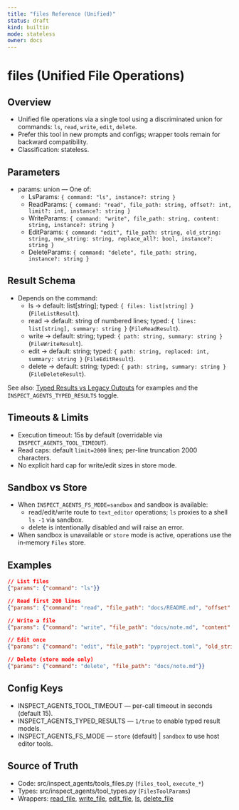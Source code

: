 ```yaml
---
title: "files Reference (Unified)"
status: draft
kind: builtin
mode: stateless
owner: docs
---
```


# files (Unified File Operations)

## Overview
- Unified file operations via a single tool using a discriminated union for commands: `ls`, `read`, `write`, `edit`, `delete`.
- Prefer this tool in new prompts and configs; wrapper tools remain for backward compatibility.
- Classification: stateless.

## Parameters
- params: union — One of:
  - LsParams: `{ command: "ls", instance?: string }`
  - ReadParams: `{ command: "read", file_path: string, offset?: int, limit?: int, instance?: string }`
  - WriteParams: `{ command: "write", file_path: string, content: string, instance?: string }`
  - EditParams: `{ command: "edit", file_path: string, old_string: string, new_string: string, replace_all?: bool, instance?: string }`
  - DeleteParams: `{ command: "delete", file_path: string, instance?: string }`

## Result Schema
- Depends on the command:
  - ls → default: list[string]; typed: `{ files: list[string] }` (`FileListResult`).
  - read → default: string of numbered lines; typed: `{ lines: list[string], summary: string }` (`FileReadResult`).
  - write → default: string; typed: `{ path: string, summary: string }` (`FileWriteResult`).
  - edit → default: string; typed: `{ path: string, replaced: int, summary: string }` (`FileEditResult`).
  - delete → default: string; typed: `{ path: string, summary: string }` (`FileDeleteResult`).

See also: [Typed Results vs Legacy Outputs](typed_results.md) for examples and the `INSPECT_AGENTS_TYPED_RESULTS` toggle.

## Timeouts & Limits
- Execution timeout: 15s by default (overridable via `INSPECT_AGENTS_TOOL_TIMEOUT`).
- Read caps: default `limit=2000` lines; per-line truncation 2000 characters.
- No explicit hard cap for write/edit sizes in store mode.

## Sandbox vs Store
- When `INSPECT_AGENTS_FS_MODE=sandbox` and sandbox is available:
  - read/edit/write route to `text_editor` operations; `ls` proxies to a shell `ls -1` via sandbox.
  - delete is intentionally disabled and will raise an error.
- When sandbox is unavailable or `store` mode is active, operations use the in‑memory `Files` store.

## Examples
```json
// List files
{"params": {"command": "ls"}}

// Read first 200 lines
{"params": {"command": "read", "file_path": "docs/README.md", "offset": 0, "limit": 200}}

// Write a file
{"params": {"command": "write", "file_path": "docs/note.md", "content": "Hello"}}

// Edit once
{"params": {"command": "edit", "file_path": "pyproject.toml", "old_string": "0.1.0", "new_string": "0.1.1"}}

// Delete (store mode only)
{"params": {"command": "delete", "file_path": "docs/note.md"}}
```

## Config Keys
- INSPECT_AGENTS_TOOL_TIMEOUT — per-call timeout in seconds (default 15).
- INSPECT_AGENTS_TYPED_RESULTS — `1/true` to enable typed result models.
- INSPECT_AGENTS_FS_MODE — `store` (default) | `sandbox` to use host editor tools.

## Source of Truth
- Code: src/inspect_agents/tools_files.py (`files_tool`, `execute_*`)
- Types: src/inspect_agents/tool_types.py (`FilesToolParams`)
- Wrappers: [read_file](read_file.md), [write_file](write_file.md), [edit_file](edit_file.md), [ls](ls.md), [delete_file](delete_file.md)
